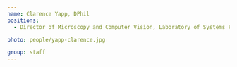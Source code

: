 ```yaml
---
name: Clarence Yapp, DPhil
positions:
  - Director of Microscopy and Computer Vision, Laboratory of Systems Pharmacology

photo: people/yapp-clarence.jpg

group: staff
---
```

